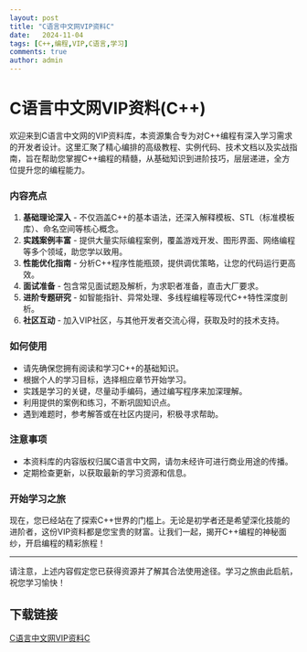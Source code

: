 ```yaml
---
layout: post
title: "C语言中文网VIP资料C"
date:   2024-11-04
tags: [C++,编程,VIP,C语言,学习]
comments: true
author: admin
---
```

# C语言中文网VIP资料(C++)

欢迎来到C语言中文网的VIP资料库，本资源集合专为对C++编程有深入学习需求的开发者设计。这里汇聚了精心编排的高级教程、实例代码、技术文档以及实战指南，旨在帮助您掌握C++编程的精髓，从基础知识到进阶技巧，层层递进，全方位提升您的编程能力。

### 内容亮点

1. **基础理论深入** - 不仅涵盖C++的基本语法，还深入解释模板、STL（标准模板库）、命名空间等核心概念。
2. **实践案例丰富** - 提供大量实际编程案例，覆盖游戏开发、图形界面、网络编程等多个领域，助您学以致用。
3. **性能优化指南** - 分析C++程序性能瓶颈，提供调优策略，让您的代码运行更高效。
4. **面试准备** - 包含常见面试题及解析，为求职者准备，直击大厂要求。
5. **进阶专题研究** - 如智能指针、异常处理、多线程编程等现代C++特性深度剖析。
6. **社区互动** - 加入VIP社区，与其他开发者交流心得，获取及时的技术支持。

### 如何使用

- 请先确保您拥有阅读和学习C++的基础知识。
- 根据个人的学习目标，选择相应章节开始学习。
- 实践是学习的关键，尽量动手编码，通过编写程序来加深理解。
- 利用提供的案例和练习，不断巩固知识点。
- 遇到难题时，参考解答或在社区内提问，积极寻求帮助。

### 注意事项

- 本资料库的内容版权归属C语言中文网，请勿未经许可进行商业用途的传播。
- 定期检查更新，以获取最新的学习资源和信息。

### 开始学习之旅

现在，您已经站在了探索C++世界的门槛上。无论是初学者还是希望深化技能的进阶者，这份VIP资料都是您宝贵的财富。让我们一起，揭开C++编程的神秘面纱，开启编程的精彩旅程！

---

请注意，上述内容假定您已获得资源并了解其合法使用途径。学习之旅由此启航，祝您学习愉快！

## 下载链接

[C语言中文网VIP资料C](https://pan.quark.cn/s/f69eb2be470e)